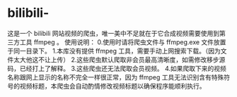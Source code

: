 # bilibili-
这是一个 bilibili 网站视频的爬虫，唯一美中不足就在于它合成视频需要使用到第三方工具 ffmpeg 。
使用说明：
0.使用时请将爬虫文件与 ffmpeg.exe 文件放置于同一目录下。
1.本库没有提供 ffmpeg 工具，需要手动上网搜索下载。（因为文件太大他这不让上传）
2.这些爬虫默认爬取非会员最高清晰度，如需修改移步源码，已经打上了解释。
3.这些爬虫还无法爬取会员视频。
4.如果爬取下来的视频名称跟网上显示的名称不完全一样很正常，因为 ffmpeg 工具无法识别含有特殊符号的视频标题，本爬虫会自动酌情修改视频标题以确保程序能顺利执行。
